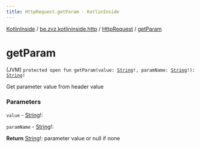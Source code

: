 ```yaml
---
title: HttpRequest.getParam - KotlinInside
---
```


[KotlinInside](../../index.html) / [be.zvz.kotlininside.http](../index.html) / [HttpRequest](index.html) / [getParam](./get-param.html)

# getParam

(JVM) `protected open fun getParam(value: `[`String`](https://kotlinlang.org/api/latest/jvm/stdlib/kotlin/-string/index.html)`!, paramName: `[`String`](https://kotlinlang.org/api/latest/jvm/stdlib/kotlin/-string/index.html)`!): `[`String`](https://kotlinlang.org/api/latest/jvm/stdlib/kotlin/-string/index.html)`!`

Get parameter value from header value

### Parameters

`value` - [String](https://kotlinlang.org/api/latest/jvm/stdlib/kotlin/-string/index.html)!:

`paramName` - [String](https://kotlinlang.org/api/latest/jvm/stdlib/kotlin/-string/index.html)!:

**Return**
[String](https://kotlinlang.org/api/latest/jvm/stdlib/kotlin/-string/index.html)!: parameter value or null if none

